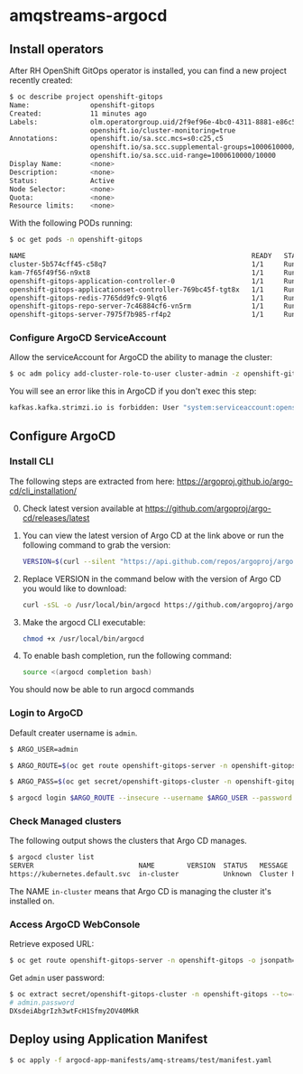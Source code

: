 # amqstreams-argocd

## Install operators

After RH OpenShift GitOps operator is installed, you can find a new project recently created:

```bash
$ oc describe project openshift-gitops
Name:               openshift-gitops
Created:            11 minutes ago
Labels:             olm.operatorgroup.uid/2f9ef96e-4bc0-4311-8881-e86c51f3bc99=
                    openshift.io/cluster-monitoring=true
Annotations:        openshift.io/sa.scc.mcs=s0:c25,c5
                    openshift.io/sa.scc.supplemental-groups=1000610000/10000
                    openshift.io/sa.scc.uid-range=1000610000/10000
Display Name:       <none>
Description:        <none>
Status:             Active
Node Selector:      <none>
Quota:              <none>
Resource limits:    <none>
```

With the following PODs running:

```bash
$ oc get pods -n openshift-gitops

NAME                                                        READY   STATUS    RESTARTS   AGE
cluster-5b574cff45-c58q7                                    1/1     Running   0          17m
kam-7f65f49f56-n9xt8                                        1/1     Running   0          17m
openshift-gitops-application-controller-0                   1/1     Running   0          17m
openshift-gitops-applicationset-controller-769bc45f-tgt8x   1/1     Running   0          17m
openshift-gitops-redis-7765dd9fc9-9lqt6                     1/1     Running   0          17m
openshift-gitops-repo-server-7c46884cf6-vn5rm               1/1     Running   0          17m
openshift-gitops-server-7975f7b985-rf4p2                    1/1     Running   0          17m
```

### Configure ArgoCD ServiceAccount

Allow the serviceAccount for ArgoCD the ability to manage the cluster:

```bash
$ oc adm policy add-cluster-role-to-user cluster-admin -z openshift-gitops-argocd-application-controller -n openshift-gitops
```

You will see an error like this in ArgoCD if you don't exec this step:

```bash
kafkas.kafka.strimzi.io is forbidden: User "system:serviceaccount:openshift-gitops:openshift-gitops-argocd-application-controller" cannot create resource "kafkas" in API group "kafka.strimzi.io" in the namespace "amq-streams-test"
```

## Configure ArgoCD

### Install CLI

The following steps are extracted from here: https://argoproj.github.io/argo-cd/cli_installation/

0. Check latest version available at https://github.com/argoproj/argo-cd/releases/latest

1. You can view the latest version of Argo CD at the link above or run the following command to grab the version:
    ```bash
    VERSION=$(curl --silent "https://api.github.com/repos/argoproj/argo-cd/releases/latest" | grep '"tag_name"' | sed -E 's/.*"([^"]+)".*/\1/')
    ```
2. Replace VERSION in the command below with the version of Argo CD you would like to download:
    ```bash
    curl -sSL -o /usr/local/bin/argocd https://github.com/argoproj/argo-cd/releases/download/$VERSION/argocd-linux-amd64
    ```
3. Make the argocd CLI executable:
    ```bash
    chmod +x /usr/local/bin/argocd
    ```
4. To enable bash completion, run the following command:
    ```bash
    source <(argocd completion bash)
    ```

You should now be able to run argocd commands

### Login to ArgoCD

Default creater username is ```admin```.

```bash
$ ARGO_USER=admin

$ ARGO_ROUTE=$(oc get route openshift-gitops-server -n openshift-gitops -o jsonpath='{.spec.host}{"\n"}')

$ ARGO_PASS=$(oc get secret/openshift-gitops-cluster -n openshift-gitops -o jsonpath='{.data.admin\.password}' | base64 -d)

$ argocd login $ARGO_ROUTE --insecure --username $ARGO_USER --password $ARGO_PASS
```

### Check Managed clusters

The following output shows the clusters that Argo CD manages.

```bash
$ argocd cluster list
SERVER                          NAME        VERSION  STATUS   MESSAGE
https://kubernetes.default.svc  in-cluster           Unknown  Cluster has no application and not being monitored.
```
The NAME ```in-cluster``` means that Argo CD is managing the cluster it's installed on.

### Access ArgoCD WebConsole

Retrieve exposed URL:

```bash
$ oc get route openshift-gitops-server -n openshift-gitops -o jsonpath='{.spec.host}{"\n"}'
```
Get ```admin``` user password:

```bash
$ oc extract secret/openshift-gitops-cluster -n openshift-gitops --to=-
# admin.password
DXsdeiAbgrIzh3wtFcH1Sfmy2OV40MkR
```

## Deploy using Application Manifest

```bash
$ oc apply -f argocd-app-manifests/amq-streams/test/manifest.yaml
```

